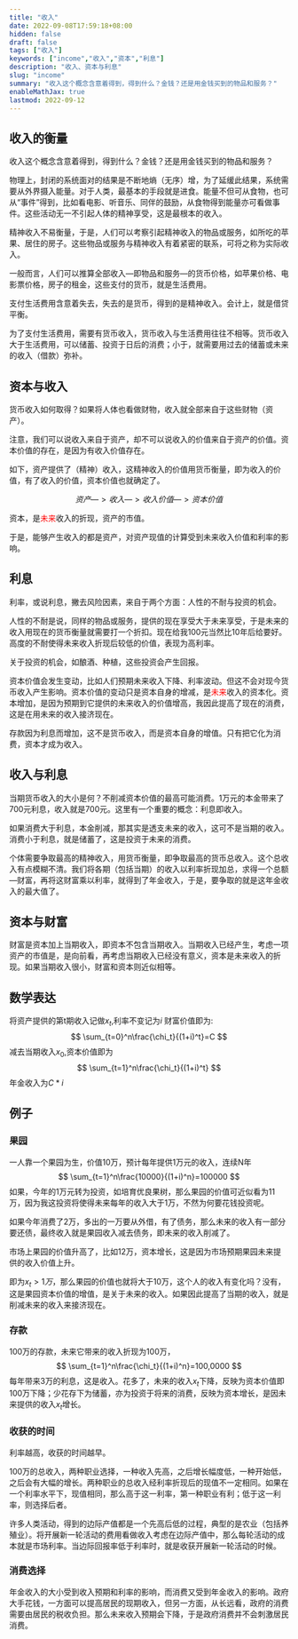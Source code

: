 ```yaml
---
title: "收入"
date: 2022-09-08T17:59:18+08:00
hidden: false
draft: false
tags: ["收入"]
keywords: ["income","收入","资本","利息"]
description: "收入、资本与利息"
slug: "income"
summary: "收入这个概念含意着得到，得到什么？金钱？还是用金钱买到的物品和服务？"
enableMathJax: true
lastmod: 2022-09-12
---
```


## 收入的衡量

收入这个概念含意着得到，得到什么？金钱？还是用金钱买到的物品和服务？

物理上，封闭的系统面对的结果是不断地熵（无序）增，为了延缓此结果，系统需要从外界摄入能量。对于人类，最基本的手段就是进食。能量不但可从食物，也可从“事件”得到，比如看电影、听音乐、同伴的鼓励，从食物得到能量亦可看做事件。这些活动无一不引起人体的精神享受，这是最根本的收入。

精神收入不易衡量，于是，人们可以考察引起精神收入的物品或服务，如所吃的苹果、居住的房子。这些物品或服务与精神收入有着紧密的联系，可将之称为实际收入。

一般而言，人们可以推算全部收入—即物品和服务—的货币价格，如苹果价格、电影票价格，房子的租金，这些支付的货币，就是生活费用。

支付生活费用含意着失去，失去的是货币，得到的是精神收入。会计上，就是借贷平衡。

为了支付生活费用，需要有货币收入，货币收入与生活费用往往不相等。货币收入大于生活费用，可以储蓄、投资于日后的消费；小于，就需要用过去的储蓄或未来的收入（借款）弥补。

## 资本与收入

货币收入如何取得？如果将人体也看做财物，收入就全部来自于这些财物（资产）。

注意，我们可以说收入来自于资产，却不可以说收入的价值来自于资产的价值。资本价值的存在，是因为有收入价值存在。

如下，资产提供了（精神）收入，这精神收入的价值用货币衡量，即为收入的价值，有了收入的价值，资本价值也就确定了。

$$资产—>收入—>收入价值—>资本价值$$

资本，是<font color=red>未来</font>收入的折现，资产的市值。

于是，能够产生收入的都是资产，对资产现值的计算受到未来收入价值和利率的影响。

## 利息

利率，或说利息，撇去风险因素，来自于两个方面：人性的不耐与投资的机会。

人性的不耐是说，同样的物品或服务，提供的现在享受大于未来享受，于是未来的收入用现在的货币衡量就需要打一个折扣。现在给我100元当然比10年后给要好。高度的不耐使得未来收入折现后较低的价值，表现为高利率。

关于投资的机会，如酿酒、种植，这些投资会产生回报。

资本价值会发生变动，比如人们预期未来收入下降、利率波动。但这不会对现今货币收入产生影响。资本价值的变动只是资本自身的增减，是<font color=red>未来</font>收入的资本化。资本增加，是因为预期到它提供的未来收入的价值增高，我因此提高了现在的消费，这是在用未来的收入接济现在。

存款因为利息而增加，这不是货币收入，而是资本自身的增值。只有把它化为消费，资本才成为收入。


## 收入与利息

当期货币收入的大小是何？不削减资本价值的最高可能消费。1万元的本金带来了700元利息，收入就是700元。这里有一个重要的概念：利息即收入。

如果消费大于利息，本金削减，那其实是透支未来的收入，这可不是当期的收入。消费小于利息，就是储蓄了，这是投资于未来的消费。

个体需要争取最高的精神收入，用货币衡量，即争取最高的货币总收入。这个总收入有点模糊不清。我们将各期（包括当期）的收入以利率折现加总，求得一个总额—财富，再将这财富乘以利率，就得到了年金收入，于是，要争取的就是这年金收入的最大值了。

## 资本与财富

财富是资本加上当期收入，即资本不包含当期收入。当期收入已经产生，考虑一项资产的市值是，是向前看，再考虑当期收入已经没有意义，资本是未来收入的折现。如果当期收入很小，财富和资本则近似相等。

## 数学表达

将资产提供的第t期收入记做$x_t$,利率不变记为$i$
财富价值即为: $$
\sum_{t=0}^n\frac{\chi_t}{(1+i)^t}=C
$$减去当期收入$x_0$,资本价值即为
$$
\sum_{t=1}^n\frac{\chi_t}{(1+i)^t}
$$
年金收入为$C*i$

## 例子
### 果园
一人靠一个果园为生，价值10万，预计每年提供1万元的收入，连续N年
$$
\sum_{t=1}^n\frac{10000}{(1+i)^n}=100000
$$
如果，今年的1万元转为投资，如培育优良果树，那么果园的价值可近似看为11万，因为我这投资将使得未来每年的收入大于1万，不然为何要花钱投资呢。

如果今年消费了2万，多出的一万要从外借，有了债务，那么未来的收入有一部分要还债，最终收入就是果园收入减去债务，即未来的收入削减了。

市场上果园的价值升高了，比如12万，资本增长，这是因为市场预期果园未来提供的收入价值上升。

即为$x_t>1万$，那么果园的价值也就将大于10万，这个人的收入有变化吗？没有，这是果园资本价值的增值，是关于未来的收入。如果因此提高了当期的收入，就是削减未来的收入来接济现在。

### 存款

100万的存款，未来它带来的收入折现为100万，
$$
\sum_{t=1}^n\frac{\chi_t}{(1+i)^n}=100,0000
$$
每年带来3万的利息，这是收入。花多了，未来的收入$x_t$下降，反映为资本价值即100万下降；少花存下为储蓄，亦为投资于将来的消费，反映为资本增长，是因未来提供的收入$x_t$增长。

### 收获的时间

利率越高，收获的时间越早。

100万的总收入，两种职业选择，一种收入先高，之后增长幅度低，一种开始低，之后会有大幅的增长。两种职业的总收入经利率折现后的现值不一定相同。如果在一个利率水平下，现值相同，那么高于这一利率，第一种职业有利；低于这一利率，则选择后者。


许多人类活动，得到的边际产值都是一个先高后低的过程，典型的是农业（包括养殖业）。将开展新一轮活动的费用看做收入考虑在边际产值中，那么每轮活动的成本就是市场利率。当边际回报率低于利率时，就是收获开展新一轮活动的时候。 

### 消费选择

年金收入的大小受到收入预期和利率的影响，而消费又受到年金收入的影响。政府大手花钱，一方面可以提高居民的现期收入，但另一方面，从长远看，政府的消费需要由居民的税收负担。那么未来收入预期会下降，于是政府消费并不会刺激居民消费。